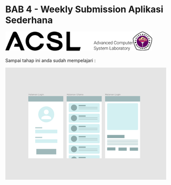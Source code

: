 # BAB 4 - Weekly Submission Aplikasi Sederhana

<img align="left" src="../images/logo.png" width="400">
<img align="left" src="../images/logo_ug.jpg" width="60">
<br/><br/><br/><br/>

Sampai tahap ini anda sudah mempelajari : 


<p align="center">
<img align="left" src="images/listHalaman.png">
</p>
